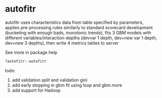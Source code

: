 # autofitr

autofitr uses characteristics data from table specified by parameters,
applies pre-processing rules similarly to standard scorecard development (bucketing with enough bads, monotonic trends),
fits 3 GBM models with different variables/interaction-depths (devvar 1 depth, dev+new var 1 depth, dev+new 3 depths),
then write 4 metrics tables to server

See more in package help 
```r
?autofitr::autofitr
```

todo:
1. add validation split and validation gini
2. add early stopping in gbm fit using loop and gbm.more
3. add support for Hadoop